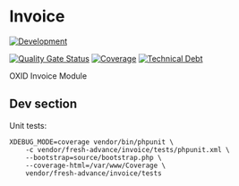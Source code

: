 # Invoice

[![Development](https://github.com/Fresh-Advance/Invoice/actions/workflows/development.yml/badge.svg?branch=b-7.0.x)](https://github.com/Fresh-Advance/Invoice/actions/workflows/development.yml)

[![Quality Gate Status](https://sonarcloud.io/api/project_badges/measure?project=Fresh-Advance_Invoice&metric=alert_status)](https://sonarcloud.io/dashboard?id=Fresh-Advance_Invoice)
[![Coverage](https://sonarcloud.io/api/project_badges/measure?project=Fresh-Advance_Invoice&metric=coverage)](https://sonarcloud.io/dashboard?id=Fresh-Advance_Invoice)
[![Technical Debt](https://sonarcloud.io/api/project_badges/measure?project=Fresh-Advance_Invoice&metric=sqale_index)](https://sonarcloud.io/dashboard?id=Fresh-Advance_Invoice)

OXID Invoice Module

## Dev section

Unit tests:
```
XDEBUG_MODE=coverage vendor/bin/phpunit \
    -c vendor/fresh-advance/invoice/tests/phpunit.xml \
    --bootstrap=source/bootstrap.php \
    --coverage-html=/var/www/Coverage \
    vendor/fresh-advance/invoice/tests
```